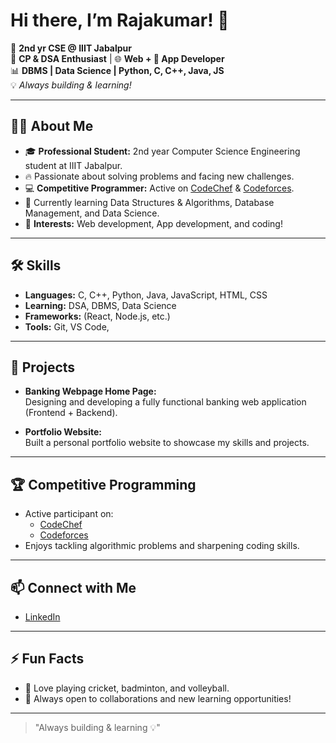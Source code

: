 # Hi there, I’m Rajakumar! 👋

🚀 **2nd yr CSE @ IIIT Jabalpur**  
🧩 **CP & DSA Enthusiast** | 🌐 **Web + 📱 App Developer**  
📊 **DBMS | Data Science | Python, C, C++, Java, JS**  
💡 *Always building & learning!*

---

## 👨‍💻 About Me

- 🎓 **Professional Student:** 2nd year Computer Science Engineering student at IIIT Jabalpur.
- 🔥 Passionate about solving problems and facing new challenges.
- 💻 **Competitive Programmer:** Active on [CodeChef](https://www.codechef.com/users/raj_veer_145) & [Codeforces](https://codeforces.com/profile/).
- 🌱 Currently learning Data Structures & Algorithms, Database Management, and Data Science.
- 🌟 **Interests:** Web development, App development, and coding!

---

## 🛠️ Skills

- **Languages:** C, C++, Python, Java, JavaScript, HTML, CSS
- **Learning:** DSA, DBMS, Data Science
- **Frameworks:** (React, Node.js, etc.)
- **Tools:** Git, VS Code, 
---

## 🚀 Projects

- **Banking Webpage Home Page:**  
  Designing and developing a fully functional banking web application (Frontend + Backend).

- **Portfolio Website:**  
  Built a personal portfolio website to showcase my skills and projects.

<!-- You can add links to your projects when they are public! -->

---

## 🏆 Competitive Programming

- Active participant on:
  - [CodeChef](https://www.codechef.com/users/raj_veer_145)  
  - [Codeforces](https://codeforces.com/profile/)
- Enjoys tackling algorithmic problems and sharpening coding skills.

---

## 📫 Connect with Me

- [LinkedIn](https://www.linkedin.com/in/raja-kumar-813994332/)

---

## ⚡ Fun Facts

- 🏏 Love playing cricket, badminton, and volleyball.
- 🤝 Always open to collaborations and new learning opportunities!

---

> "Always building & learning 💡"
